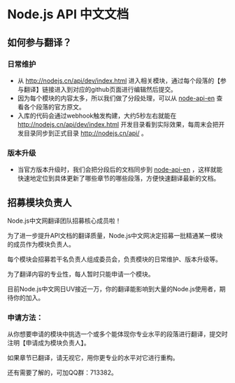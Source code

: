 # Node.js API 中文文档

## 如何参与翻译？

### 日常维护

- 从 http://nodejs.cn/api/dev/index.html 进入相关模块，通过每个段落的【参与翻译】链接进入到对应的github页面进行编辑然后提交。
- 因为每个模块的内容太多，所以我们做了分段处理，可以从 [node-api-en](https://github.com/nodejscn/node-api-en) 查看各个段落的官方原文。
- 入库的代码会通过webhook触发构建，大约5秒左右就能在 http://nodejs.cn/api/dev/index.html 开发目录看到实际效果，每周末会把开发目录同步到正式目录 http://nodejs.cn/api/ 。

### 版本升级

- 当官方版本升级时，我们会把分段后的文档同步到 [node-api-en](https://github.com/nodejscn/node-api-en) ，这样就能快速地定位到具体更新了哪些章节的哪些段落，方便快速翻译最新的文档。


## 招募模块负责人

Node.js中文网翻译团队招募核心成员啦！

为了进一步提升API文档的翻译质量，Node.js中文网决定招募一批精通某一模块的成员作为模块负责人。

每个模块会招募若干名负责人组成委员会，负责模块的日常维护、版本升级等。

为了翻译内容的专业性，每人暂时只能申请一个模块。

目前Node.js中文网日UV接近一万，你的翻译能影响到大量的Node.js使用者，期待你的加入。

### 申请方法：

从你想要申请的模块中挑选一个或多个能体现你专业水平的段落进行翻译，提交时注明【申请成为模块负责人】。

如果章节已翻译，请无视它，用你更专业的水平对它进行重构。

还有需要了解的，可加QQ群：713382。
